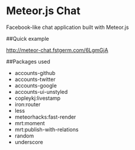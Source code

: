 Meteor.js Chat
========

Facebook-like chat application built with Meteor.js

##Quick example

http://meteor-chat.fstgerm.com/6LgmGjA

##Packages used

* accounts-github
* accounts-twitter
* accounts-google
* accounts-ui-unstyled
* copleykj:livestamp
* iron:router
* less
* meteorhacks:fast-render
* mrt:moment
* mrt:publish-with-relations
* random
* underscore